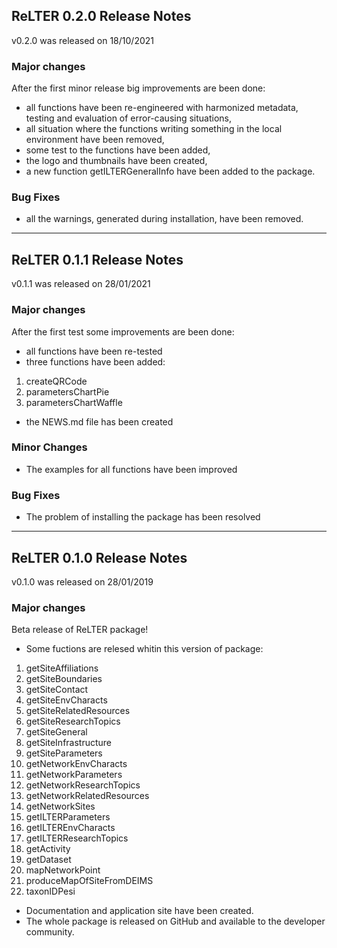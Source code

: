 ## ReLTER 0.2.0 Release Notes

v0.2.0 was released on 18/10/2021

### Major changes

After the first minor release big improvements are been done:
* all functions have been re-engineered with harmonized metadata, testing and evaluation of error-causing situations,
* all situation where the functions writing something in the local environment have been removed,
* some test to the functions have been added,
* the logo and thumbnails have been created,
* a new function getILTERGeneralInfo have been added to the package.

### Bug Fixes

* all the warnings, generated during installation, have been removed.

________________________________________________________________________________

## ReLTER 0.1.1 Release Notes

v0.1.1 was released on 28/01/2021

### Major changes

After the first test some improvements are been done:
* all functions have been re-tested
* three functions have been added:
1. createQRCode
2. parametersChartPie
3. parametersChartWaffle
* the NEWS.md file has been created

### Minor Changes

* The examples for all functions have been improved

### Bug Fixes

* The problem of installing the package has been resolved

________________________________________________________________________________

## ReLTER 0.1.0 Release Notes

v0.1.0 was released on 28/01/2019

### Major changes

Beta release of ReLTER package!

* Some fuctions are relesed whitin this version of package:
1. getSiteAffiliations
2. getSiteBoundaries
3. getSiteContact
4. getSiteEnvCharacts
5. getSiteRelatedResources
6. getSiteResearchTopics
7. getSiteGeneral
8. getSiteInfrastructure
9. getSiteParameters
10. getNetworkEnvCharacts
11. getNetworkParameters
12. getNetworkResearchTopics
13. getNetworkRelatedResources
14. getNetworkSites
15. getILTERParameters
16. getILTEREnvCharacts
17. getILTERResearchTopics
18. getActivity
19. getDataset
20. mapNetworkPoint
21. produceMapOfSiteFromDEIMS
22. taxonIDPesi
* Documentation and application site have been created.
* The whole package is released on GitHub and available to the developer community.
